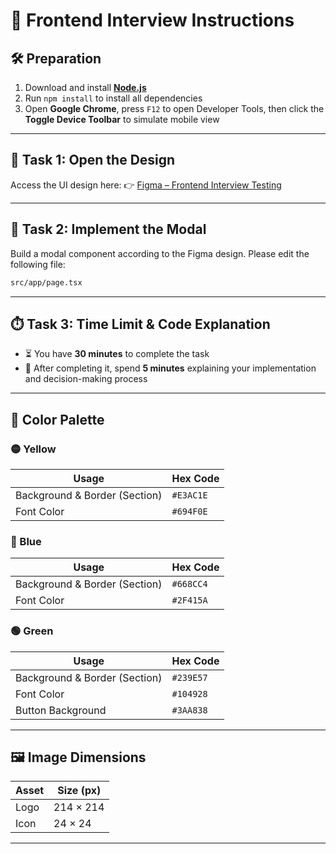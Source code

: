 # 🧪 Frontend Interview Instructions

## 🛠️ Preparation

1. Download and install **[Node.js](https://nodejs.org/)**
2. Run `npm install` to install all dependencies
3. Open **Google Chrome**, press `F12` to open Developer Tools, then click the **Toggle Device Toolbar** to simulate mobile view

---

## 🎨 Task 1: Open the Design

Access the UI design here:
👉 [Figma – Frontend Interview Testing](https://www.figma.com/design/X1KmvY9mmdNWAKsjIoFn42/Frontend-Interview-Testing?node-id=1-1995&t=WGOxMyQuuJVZR3yr-4)

---

## 🧩 Task 2: Implement the Modal

Build a modal component according to the Figma design.
Please edit the following file:

```bash
src/app/page.tsx
```

---

## ⏱️ Task 3: Time Limit & Code Explanation

* ⏳ You have **30 minutes** to complete the task
* 🧠 After completing it, spend **5 minutes** explaining your implementation and decision-making process

---

## 🎨 Color Palette

### 🟡 Yellow

| Usage                         | Hex Code  |
| ----------------------------- | --------- |
| Background & Border (Section) | `#E3AC1E` |
| Font Color                    | `#694F0E` |

### 🔵 Blue

| Usage                         | Hex Code  |
| ----------------------------- | --------- |
| Background & Border (Section) | `#668CC4` |
| Font Color                    | `#2F415A` |

### 🟢 Green

| Usage                         | Hex Code  |
| ----------------------------- | --------- |
| Background & Border (Section) | `#239E57` |
| Font Color                    | `#104928` |
| Button Background             | `#3AA838` |

---

## 🖼️ Image Dimensions

| Asset | Size (px) |
| ----- | --------- |
| Logo  | 214 × 214 |
| Icon  | 24 × 24   |

---